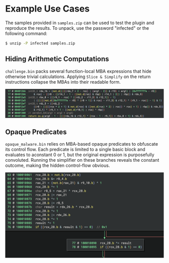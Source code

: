 # Example Use Cases

The samples provided in `samples.zip` can be used to test the plugin and reproduce the results. To unpack, use the password "infected" or the following command:

```bash
$ unzip -P infected samples.zip
```


## Hiding Arithmetic Computations

`challenge.bin` packs several function-local MBA expressions that hide otherwise trivial calculations.  Applying `Slice & Simplify` on the return instructions collapse the MBAs into their readable form.

<p align="left">
<img alt="Opaque Predicates" src="../imgs/simplified_mba.png"/>
</p>


## Opaque Predicates

`opaque_malware.bin` relies on MBA-based opaque predicates to obfuscate its control flow. Each predicate is limited to a single basic block and evaluates to aconstant 0 or 1, but the original expression is purposefully convoluted. Running the simplifier on these branches reveals the constant outcome, making the hidden control-flow obvious.

<p align="left">
<img alt="Opaque Predicates" src="../imgs/opaque_predicates.png"/>
</p>

